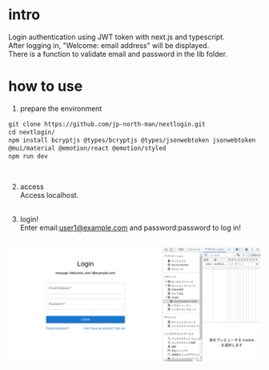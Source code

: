 # intro
Login authentication using JWT token with next.js and typescript.<br>
After logging in, "Welcome: email address" will be displayed.<br>
There is a function to validate email and password in the lib folder.<br>

# how to use
1. prepare the environment<br>
```
git clone https://github.com/jp-north-man/nextlogin.git
cd nextlogin/
npm install bcryptjs @types/bcryptjs @types/jsonwebtoken jsonwebtoken @mui/material @emotion/react @emotion/styled
npm run dev
```    
<br>
  
2. access<br>
Access localhost.<br><br>

3. login!<br>
Enter email:user1@example.com and password:password to log in!<br><br>

![ログイン画面](public/Screenshot.png)